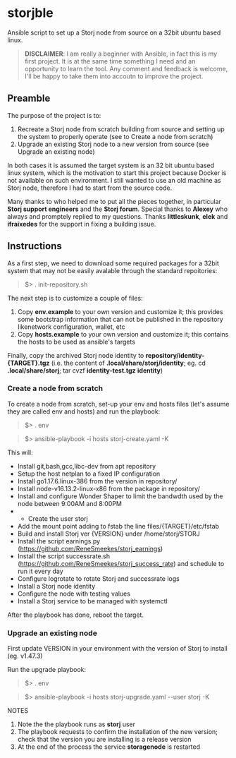 # storjble
Ansible script to set up a Storj node from source on a 32bit ubuntu based linux.

> **DISCLAIMER**: I am really a beginner with Ansible, in fact this is my first project. It is at the same time something I need and an opportunity to learn the tool. Any comment and feedback is welcome, I'll be happy to take them into accoutn to improve the project.

## Preamble

The purpose of the project is to:

1. Recreate a Storj node from scratch building from source and setting up
   the system to properly operate (see to Create a node from scratch)
2. Upgrade an existing Storj node to a new version from source (see Upgrade an existing node)

In both cases it is assumed the target system is an 32 bit ubuntu based linux system, which is the motivation to start this project because Docker is not  available on such environment. I still wanted to use an old machine as Storj node, therefore I had to start from the source code.

Many thanks to who helped me to put all the pieces together, in particular **Storj support engineers** and the **Storj forum**. Special thanks to **Alexey** who always and promptely replied to my questions. Thanks **littleskunk**, **elek** and **ifraixedes** for the support in fixing a building issue.

## Instructions

As a first step, we need to download some required packages for a 32bit system
that may not be easily avalable through the standard repoitories:

> $> . init-repository.sh

The next step  is to customize a couple of files:

1. Copy **env.example** to your own version and customize it; this provides some bootstrap information that can not be published in the repository likenetwork configuration, wallet, etc
2. Copy **hosts.example** to your own version and customize it; this contains the hosts to be used as ansible's targets

Finally, copy the archived Storj node identity to **repository/identity-{TARGET}.tgz** (i.e. the content of **.local/share/storj/identity**; eg. cd **.local/share/storj**; tar cvzf **identity-test.tgz** **identity**)

### Create a node from scratch

To create a node from scratch, set-up your env and hosts files (let's assume
they are called env and hosts) and run the playbook:

> $> . env

> $> ansible-playbook -i hosts storj-create.yaml -K

This will:

- Install git,bash,gcc,libc-dev from apt repository
- Setup the host netplan to a fixed IP configuration
- Install go1.17.6.linux-386 from the version in repository/
- Install node-v16.13.2-linux-x86 from the package in repository/
- Install and configure Wonder Shaper to limit the bandwdth used by the node between 9:00AM and 8:00PM
- - Create the user storj
- Add the mount point adding to fstab the line files/{TARGET}/etc/fstab
- Build and install Storj ver {VERSION} under /home/storj/STORJ
- Install the script earnings.py (<https://github.com/ReneSmeekes/storj_earnings>)
- Install the script successrate.sh (<https://github.com/ReneSmeekes/storj_success_rate>) and schedule to run it every day
- Configure logrotate to rotate Storj and successrate logs
- Install a Storj node identity
- Configure the node with testing values
- Install a Storj service to be managed with systemctl

After the playbook has done, reboot the target.

### Upgrade an existing node

First update VERSION in your environment with the version of Storj to install (eg. v1.47.3)

Run the upgrade playbook:
 
> $> . env

> $> ansible-playbook -i hosts storj-upgrade.yaml --user storj -K

NOTES

1. Note the the playbook runs as **storj** user
2. The playbook requests to confirm the installation of the new version; check that the version you are installing is a release version
3. At the end of the process the service **storagenode** is restarted

